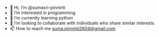 - 👋 Hi, I’m @sumasri-pinninti
- 👀 I’m interested in programming
- 🌱 I’m currently learning python
- 💞️ I’m looking to collaborate with individuals who share similar interests
- 📫 How to reach me suma.pinninti2604@gmail.com

<!---
sumasri-pinninti/sumasri-pinninti is a ✨ special ✨ repository because its `README.md` (this file) appears on your GitHub profile.
You can click the Preview link to take a look at your changes.
--->
